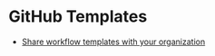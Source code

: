 # GitHub Templates

- [Share workflow templates with your organization](https://docs.github.com/en/actions/learn-github-actions/sharing-workflows-with-your-organization)
